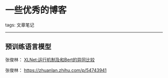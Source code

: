 # 一些优秀的博客

tags: 文章笔记

---

## 预训练语言模型

张俊林： [XLNet:运行机制及和Bert的异同比较](https://zhuanlan.zhihu.com/p/70257427)

张俊林： https://zhuanlan.zhihu.com/p/54743941


